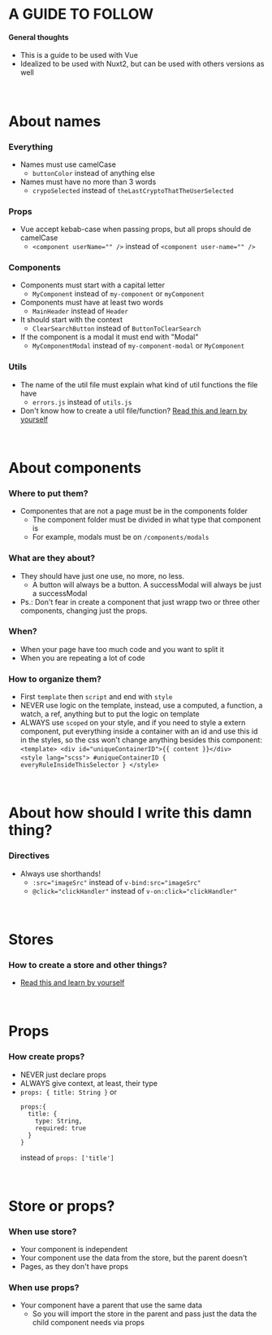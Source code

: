 # A GUIDE TO FOLLOW

#### General thoughts
- This is a guide to be used with Vue
- Idealized to be used with Nuxt2, but can be used with others versions as well

</br>

# About names
### Everything
- Names must use camelCase
  - ```buttonColor``` instead of anything else
- Names must have no more than 3 words
  - ```crypoSelected``` instead of ```theLastCryptoThatTheUserSelected```

### Props
- Vue accept kebab-case when passing props, but all props should de camelCase
  - ```<component userName="" />``` instead of ```<component user-name="" />```

### Components
- Components must start with a capital letter
  - ```MyComponent``` instead of ```my-component``` or ```myComponent```
- Components must have at least two words
  - ```MainHeader``` instead of ```Header```
- It should start with the context
  - ```ClearSearchButton``` instead of ```ButtonToClearSearch```
- If the component is a modal it must end with "Modal"
  - ```MyComponentModal``` instead of ```my-component-modal``` or ```MyComponent```
 
### Utils
- The name of the util file must explain what kind of util functions the file have
  - `errors.js` instead of `utils.js`
- Don't know how to create a util file/function? [Read this and learn by yourself](https://github.com/ToMattBan/a-guide-to-follow/blob/main/How%20to%20create%20utils.md)
</br>

# About components
### Where to put them?
- Componentes that are not a page must be in the components folder
  - The component folder must be divided in what type that component is
  - For example, modals must be on ```/components/modals```
 
### What are they about?
- They should have just one use, no more, no less.
  - A button will always be a button. A successModal will always be just a successModal
- Ps.: Don't fear in create a component that just wrapp two or three other components, changing just the props.
 
### When?
- When your page have too much code and you want to split it
- When you are repeating a lot of code

### How to organize them?
- First `template` then `script` and end with `style`
- NEVER use logic on the template, instead, use a computed, a function, a watch, a ref, anything but to put the logic on template
- ALWAYS use `scoped` on your style, and if you need to style a extern component, put everything inside a container with an id and use this id in the styles, so the css won't change anything besides this component:
  ```<template> <div id="uniqueContainerID">{{ content }}</div>``` </br>
  ```<style lang="scss"> #uniqueContainerID { everyRuleInsideThisSelector } </style>```

</br>

# About how should I write this damn thing?
### Directives
- Always use shorthands!
  - `:src="imageSrc"` instead of `v-bind:src="imageSrc"`
  - `@click="clickHandler"` instead of `v-on:click="clickHandler"`

</br>

# Stores
### How to create a store and other things?
- [Read this and learn by yourself](https://github.com/ToMattBan/a-guide-to-follow/blob/main/How%20create%20stores.md)

</br>

# Props
### How create props?
- NEVER just declare props
- ALWAYS give context, at least, their type
- `props: { title: String }` 
  or
  ```
  props:{ 
    title: { 
      type: String, 
      required: true 
    }
  }
  ``` 
  instead of ```props: ['title']```

</br>

# Store or props?
### When use store?
- Your component is independent
- Your component use the data from the store, but the parent doesn't
- Pages, as they don't have props

### When use props?
- Your component have a parent that use the same data
  - So you will import the store in the parent and pass just the data the child component needs via props
